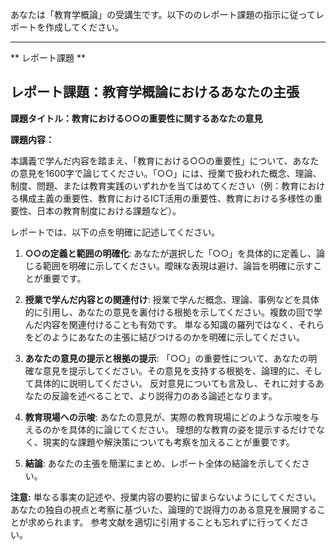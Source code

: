 あなたは「教育学概論」の受講生です。以下ののレポート課題の指示に従ってレポートを作成してください。

---------------------------------------
** レポート課題 **

## レポート課題：教育学概論におけるあなたの主張

**課題タイトル：教育における○○の重要性に関するあなたの意見**

**課題内容：**

本講義で学んだ内容を踏まえ、「教育における○○の重要性」について、あなたの意見を1600字で論じてください。「○○」には、授業で扱われた概念、理論、制度、問題、または教育実践のいずれかを当てはめてください（例：教育における構成主義の重要性、教育におけるICT活用の重要性、教育における多様性の重要性、日本の教育制度における課題など）。

レポートでは、以下の点を明確に記述してください。

1. **○○の定義と範囲の明確化**:  あなたが選択した「○○」を具体的に定義し、論じる範囲を明確に示してください。曖昧な表現は避け、論旨を明確に示すことが重要です。

2. **授業で学んだ内容との関連付け**:  授業で学んだ概念、理論、事例などを具体的に引用し、あなたの意見を裏付ける根拠を示してください。複数の回で学んだ内容を関連付けることも有効です。  単なる知識の羅列ではなく、それらをどのようにあなたの主張に結びつけるのかを明確に示してください。

3. **あなたの意見の提示と根拠の提示**:  「○○」の重要性について、あなたの明確な意見を提示してください。その意見を支持する根拠を、論理的に、そして具体的に説明してください。  反対意見についても言及し、それに対するあなたの反論を述べることで、より説得力のある論述となります。

4. **教育現場への示唆**:  あなたの意見が、実際の教育現場にどのような示唆を与えるのかを具体的に論じてください。  理想的な教育の姿を提示するだけでなく、現実的な課題や解決策についても考察を加えることが重要です。

5. **結論**:  あなたの主張を簡潔にまとめ、レポート全体の結論を示してください。


**注意:**  単なる事実の記述や、授業内容の要約に留まらないようにしてください。  あなたの独自の視点と考察に基づいた、論理的で説得力のある意見を展開することが求められます。  参考文献を適切に引用することも忘れずに行ってください。
